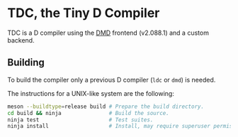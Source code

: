 # TDC, the Tiny D Compiler

TDC is a D compiler using the [DMD](https://dlang.org) frontend (v2.088.1) and
a custom backend.

## Building
To build the compiler only a previous D compiler (`ldc` or `dmd`) is needed.

The instructions for a UNIX-like system are the following:

```bash
meson --buildtype=release build # Prepare the build directory.
cd build && ninja               # Build the source.
ninja test                      # Test suites.
ninja install                   # Install, may require superuser permissions.
```
